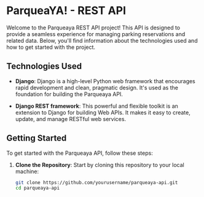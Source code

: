 # ParqueaYA! - REST API

Welcome to the Parqueaya REST API project! This API is designed to provide a seamless experience for managing parking reservations and related data. Below, you'll find information about the technologies used and how to get started with the project.

## Technologies Used

- **Django**: Django is a high-level Python web framework that encourages rapid development and clean, pragmatic design. It's used as the foundation for building the Parqueaya API.

- **Django REST framework**: This powerful and flexible toolkit is an extension to Django for building Web APIs. It makes it easy to create, update, and manage RESTful web services.

## Getting Started

To get started with the Parqueaya API, follow these steps:

1. **Clone the Repository**: Start by cloning this repository to your local machine:

   ```bash
   git clone https://github.com/yourusername/parqueaya-api.git
   cd parqueaya-api

